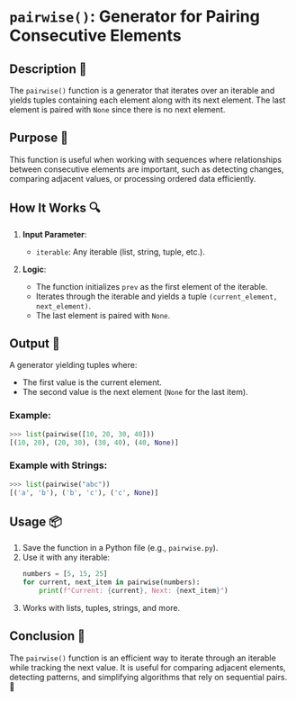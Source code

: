 # `pairwise()`: Generator for Pairing Consecutive Elements

## Description 📝

The `pairwise()` function is a generator that iterates over an iterable and yields tuples containing each element along with its next element.
The last element is paired with `None` since there is no next element.

## Purpose 🎯

This function is useful when working with sequences where relationships between consecutive elements are important, such as detecting changes, comparing adjacent values, or processing ordered data efficiently.

## How It Works 🔍

1. **Input Parameter**:

    - `iterable`: Any iterable (list, string, tuple, etc.).

2. **Logic**:
    - The function initializes `prev` as the first element of the iterable.
    - Iterates through the iterable and yields a tuple `(current_element, next_element)`.
    - The last element is paired with `None`.

## Output 📜

A generator yielding tuples where:

-   The first value is the current element.
-   The second value is the next element (`None` for the last item).

### Example:

```python
>>> list(pairwise([10, 20, 30, 40]))
[(10, 20), (20, 30), (30, 40), (40, None)]
```

### Example with Strings:

```python
>>> list(pairwise("abc"))
[('a', 'b'), ('b', 'c'), ('c', None)]
```

## Usage 📦

1. Save the function in a Python file (e.g., `pairwise.py`).
2. Use it with any iterable:
    ```python
    numbers = [5, 15, 25]
    for current, next_item in pairwise(numbers):
        print(f"Current: {current}, Next: {next_item}")
    ```
3. Works with lists, tuples, strings, and more.

## Conclusion 🚀

The `pairwise()` function is an efficient way to iterate through an iterable while tracking the next value.
It is useful for comparing adjacent elements, detecting patterns, and simplifying algorithms that rely on sequential pairs. 🌟
